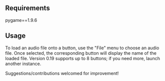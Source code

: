 ## Requirements

pygame==1.9.6


## Usage

To load an audio file onto a button, use the "File" menu to choose an audio file. Once selected, the corresponding button will display the name of the loaded file.
Version 0.19 supports up to 8 buttons; if you need more, launch another instance.

Suggestions/contributions welcomed for improvement!
